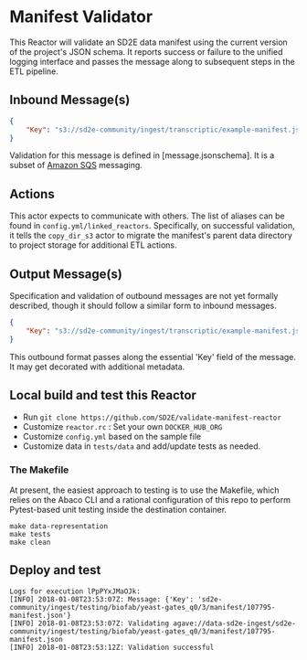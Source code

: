 # Manifest Validator

This Reactor will validate an SD2E data manifest using the current version
of the project's JSON schema. It reports success or failure to the unified
logging interface and passes the message along to subsequent steps in the
ETL pipeline.

## Inbound Message(s)

```json
{
    "Key": "s3://sd2e-community/ingest/transcriptic/example-manifest.json"
}
```

Validation for this message is defined in [message.jsonschema]. It is a subset
of [Amazon SQS][1] messaging.

## Actions

This actor expects to communicate with others. The list of aliases can be
found in `config.yml/linked_reactors`. Specifically, on successful validation,
it tells the `copy_dir_s3` actor to migrate the manifest's parent data
directory to project storage for additional ETL actions.

## Output Message(s)

Specification and validation of outbound messages are not yet formally
described, though it should follow a similar form to inbound messages.

```json
{
    "Key": "s3://sd2e-community/ingest/transcriptic/example-manifest.json"
}
```

This outbound format passes along the essential 'Key' field of the message.
It may get decorated with additional metadata.

## Local build and test this Reactor

* Run `git clone https://github.com/SD2E/validate-manifest-reactor`
* Customize `reactor.rc` : Set your own `DOCKER_HUB_ORG`
* Customize `config.yml` based on the sample file
* Customize data in `tests/data` and add/update tests as needed.

### The Makefile

At present, the easiest approach to testing is to use the Makefile, which
relies on the Abaco CLI and a rational configuration of this repo to
perform Pytest-based unit testing inside the destination container.

```
make data-representation
make tests
make clean
```

## Deploy and test

```shell
Logs for execution lPpPYxJMaOJk:
[INFO] 2018-01-08T23:53:07Z: Message: {'Key': 'sd2e-community/ingest/testing/biofab/yeast-gates_q0/3/manifest/107795-manifest.json'}
[INFO] 2018-01-08T23:53:07Z: Validating agave://data-sd2e-ingest/sd2e-community/ingest/testing/biofab/yeast-gates_q0/3/manifest/107795-manifest.json
[INFO] 2018-01-08T23:53:12Z: Validation successful
```

[1]: https://aws.amazon.com/sqs/
